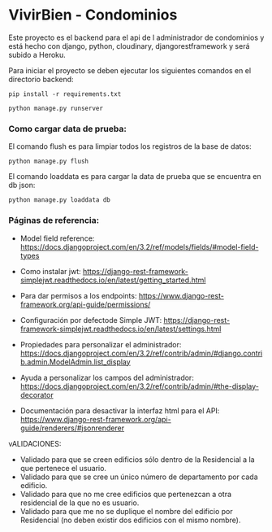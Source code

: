 # VivirBien - Condominios

Este proyecto es el backend para el api de l administrador de condominios y está hecho con django, python, cloudinary, djangorestframework y será subido a Heroku.

Para iniciar el proyecto se deben ejecutar los siguientes comandos en el directorio backend:

```
pip install -r requirements.txt

python manage.py runserver
```

### Como cargar data de prueba:

El comando flush es para limpiar todos los registros de la base de datos:

```
python manage.py flush 
```

El comando loaddata es para cargar la data de prueba que se encuentra en db json:

```
python manage.py loaddata db 
```

### Páginas de referencia:

* Model field reference: https://docs.djangoproject.com/en/3.2/ref/models/fields/#model-field-types

* Como instalar jwt: https://django-rest-framework-simplejwt.readthedocs.io/en/latest/getting_started.html

* Para dar permisos a los endpoints: https://www.django-rest-framework.org/api-guide/permissions/

* Configuración por defectode Simple JWT: https://django-rest-framework-simplejwt.readthedocs.io/en/latest/settings.html

* Propiedades para personalizar el administrador: https://docs.djangoproject.com/en/3.2/ref/contrib/admin/#django.contrib.admin.ModelAdmin.list_display

* Ayuda a personalizar los campos del administrador: https://docs.djangoproject.com/en/3.2/ref/contrib/admin/#the-display-decorator

* Documentación para desactivar la interfaz html para el API: https://www.django-rest-framework.org/api-guide/renderers/#jsonrenderer 


vALIDACIONES:
* Validado para que se creen edificios sólo dentro de la Residencial a la que pertenece el usuario.
* Validado para que se cree un único número de departamento por cada edificio.
* Validado para que no me cree edificios que pertenezcan a otra residencial de la que no es usuario.
* Validado para que me no se duplique el nombre del edificio por Residencial (no deben existir dos edificios con el mismo nombre).

